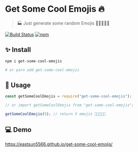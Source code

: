 # Get Some Cool Emojis 🔥

> 🏭 Just generate some random Emojis 🎉✨🔧🐛💩

[![Build Status](https://travis-ci.org/EastSun5566/get-some-cool-emojis.svg?branch=master)](https://travis-ci.org/EastSun5566/get-some-cool-emojis) [![npm](https://img.shields.io/npm/v/get-some-cool-emojis.svg)](https://www.npmjs.com/package/get-some-cool-emojis)

## ✨ Install

```sh
npm i get-some-cool-emojis

# or yarn add get-some-cool-emojis
```

## 🚀 Usage

```js
const getSomeCoolEmojis = require("get-some-cool-emojis");

// or import getSomeCoolEmojis from "get-some-cool-emojis";

getSomeCoolEmojis(5); // return 5 emojis 🎉✨🔧🐛💩
```

## 💻 Demo

<https://eastsun5566.github.io/get-some-cool-emojis/>
